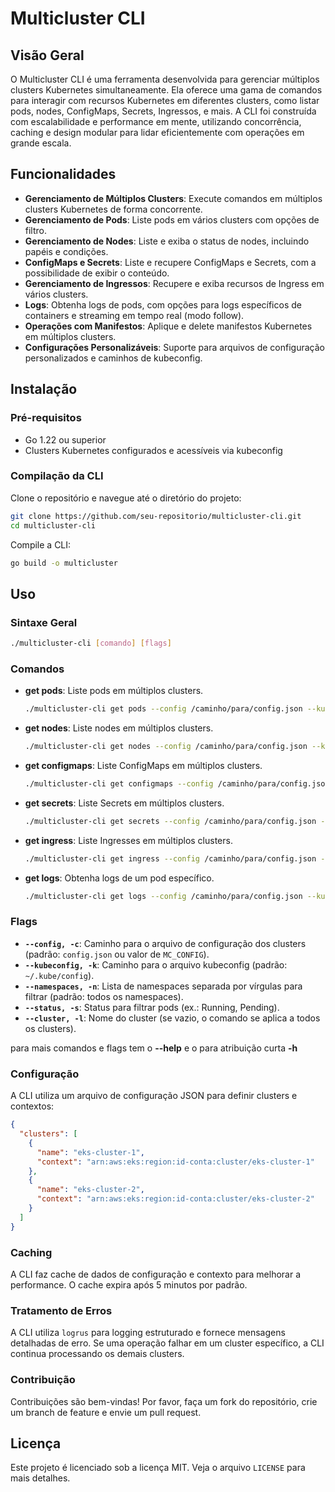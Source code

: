 # Multicluster CLI

## Visão Geral

O Multicluster CLI é uma ferramenta desenvolvida para gerenciar múltiplos clusters Kubernetes simultaneamente. Ela oferece uma gama de comandos para interagir com recursos Kubernetes em diferentes clusters, como listar pods, nodes, ConfigMaps, Secrets, Ingressos, e mais. A CLI foi construída com escalabilidade e performance em mente, utilizando concorrência, caching e design modular para lidar eficientemente com operações em grande escala.

## Funcionalidades

- **Gerenciamento de Múltiplos Clusters**: Execute comandos em múltiplos clusters Kubernetes de forma concorrente.
- **Gerenciamento de Pods**: Liste pods em vários clusters com opções de filtro.
- **Gerenciamento de Nodes**: Liste e exiba o status de nodes, incluindo papéis e condições.
- **ConfigMaps e Secrets**: Liste e recupere ConfigMaps e Secrets, com a possibilidade de exibir o conteúdo.
- **Gerenciamento de Ingressos**: Recupere e exiba recursos de Ingress em vários clusters.
- **Logs**: Obtenha logs de pods, com opções para logs específicos de containers e streaming em tempo real (modo follow).
- **Operações com Manifestos**: Aplique e delete manifestos Kubernetes em múltiplos clusters.
- **Configurações Personalizáveis**: Suporte para arquivos de configuração personalizados e caminhos de kubeconfig.

## Instalação

### Pré-requisitos

- Go 1.22 ou superior
- Clusters Kubernetes configurados e acessíveis via kubeconfig

### Compilação da CLI

Clone o repositório e navegue até o diretório do projeto:

```bash
git clone https://github.com/seu-repositorio/multicluster-cli.git
cd multicluster-cli
```

Compile a CLI:

```bash
go build -o multicluster
```

## Uso

### Sintaxe Geral

```bash
./multicluster-cli [comando] [flags]
```

### Comandos

- **get pods**: Liste pods em múltiplos clusters.

  ```bash
  ./multicluster-cli get pods --config /caminho/para/config.json --kubeconfig /caminho/para/kubeconfig --namespaces default --status Running --cluster eks-cluster-1
  ```

- **get nodes**: Liste nodes em múltiplos clusters.

  ```bash
  ./multicluster-cli get nodes --config /caminho/para/config.json --kubeconfig /caminho/para/kubeconfig --cluster eks-cluster-1
  ```

- **get configmaps**: Liste ConfigMaps em múltiplos clusters.

  ```bash
  ./multicluster-cli get configmaps --config /caminho/para/config.json --kubeconfig /caminho/para/kubeconfig --namespaces default --name meu-configmap --cluster eks-cluster-1
  ```

- **get secrets**: Liste Secrets em múltiplos clusters.

  ```bash
  ./multicluster-cli get secrets --config /caminho/para/config.json --kubeconfig /caminho/para/kubeconfig --namespaces default --name meu-secret --cluster eks-cluster-1
  ```

- **get ingress**: Liste Ingresses em múltiplos clusters.

  ```bash
  ./multicluster-cli get ingress --config /caminho/para/config.json --kubeconfig /caminho/para/kubeconfig --namespaces default --cluster eks-cluster-1
  ```

- **get logs**: Obtenha logs de um pod específico.

  ```bash
  ./multicluster-cli get logs --config /caminho/para/config.json --kubeconfig /caminho/para/kubeconfig --namespace default --pod meu-pod --container meu-container --cluster eks-cluster-1 --follow
  ```

### Flags

- **`--config, -c`**: Caminho para o arquivo de configuração dos clusters (padrão: `config.json` ou valor de `MC_CONFIG`).
- **`--kubeconfig, -k`**: Caminho para o arquivo kubeconfig (padrão: `~/.kube/config`).
- **`--namespaces, -n`**: Lista de namespaces separada por vírgulas para filtrar (padrão: todos os namespaces).
- **`--status, -s`**: Status para filtrar pods (ex.: Running, Pending).
- **`--cluster, -l`**: Nome do cluster (se vazio, o comando se aplica a todos os clusters).

para mais comandos e flags tem o **--help** e o para atribuição curta **-h**

### Configuração

A CLI utiliza um arquivo de configuração JSON para definir clusters e contextos:

```json
{
  "clusters": [
    {
      "name": "eks-cluster-1",
      "context": "arn:aws:eks:region:id-conta:cluster/eks-cluster-1"
    },
    {
      "name": "eks-cluster-2",
      "context": "arn:aws:eks:region:id-conta:cluster/eks-cluster-2"
    }
  ]
}
```

### Caching

A CLI faz cache de dados de configuração e contexto para melhorar a performance. O cache expira após 5 minutos por padrão.

### Tratamento de Erros

A CLI utiliza `logrus` para logging estruturado e fornece mensagens detalhadas de erro. Se uma operação falhar em um cluster específico, a CLI continua processando os demais clusters.


### Contribuição

Contribuições são bem-vindas! Por favor, faça um fork do repositório, crie um branch de feature e envie um pull request.

## Licença

Este projeto é licenciado sob a licença MIT. Veja o arquivo `LICENSE` para mais detalhes.
